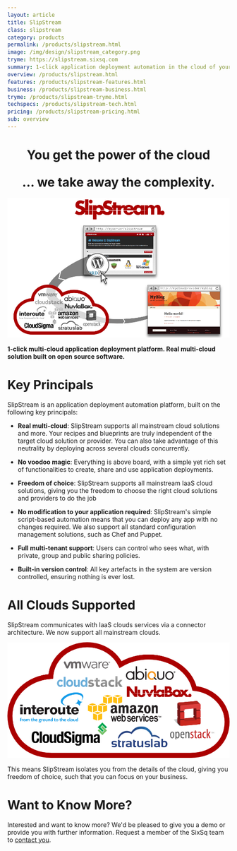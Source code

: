 ```yaml
---
layout: article
title: SlipStream
class: slipstream
category: products
permalink: /products/slipstream.html
image: /img/design/slipstream_category.png
tryme: https://slipstream.sixsq.com
summary: 1-click application deployment automation in the cloud of your choice. An open source solution to build your own app store and DevOps process.
overview: /products/slipstream.html
features: /products/slipstream-features.html
business: /products/slipstream-business.html
tryme: /products/slipstream-tryme.html
techspecs: /products/slipstream-tech.html
pricing: /products/slipstream-pricing.html
sub: overview
---
```


<h1 class="slogan" align="center">You get the power of the cloud<p></p>... we take away the complexity.</h1>

<p align="center"><img src="/img/content/slipstream-overview.png" alt="SlipStream overview" width="900" /></p>

**1-click multi-cloud application deployment platform. Real multi-cloud solution built on open source software.**

Key Principals
=========

SlipStream is an application deployment automation platform, built on the following key principals:

* **Real multi-cloud**: SlipStream supports all mainstream cloud solutions and more. Your recipes and blueprints are truly independent of the target cloud solution or provider. You can also take advantage of this neutrality by deploying across several clouds concurrently.

* **No voodoo magic**: Everything is above board, with a simple yet rich set of functionalities to create, share and use application deployments.

* **Freedom of choice**: SlipStream supports all mainstream IaaS cloud solutions, giving you the freedom to choose the right cloud solutions and providers to do the job

* **No modification to your application required**: SlipStream's simple script-based automation means that you can deploy any app with no changes required. We also support all standard configuration management solutions, such as Chef and Puppet.

* **Full multi-tenant support**: Users can control who sees what, with private, group and public sharing policies.

* **Built-in version control**: All key artefacts in the system are version controlled, ensuring nothing is ever lost.

All Clouds Supported
========

SlipStream communicates with IaaS clouds services via a connector architecture. We now support all mainstream clouds.

<p align="center"><img src="/img/content/cloud_providers_color_on_transparent_1000px.png" alt="SlipStream Supported Clouds" width="600" /></p>

This means SlipStream isolates you from the details of the cloud, giving you freedom of choice, such that you can focus on your business.

Want to Know More?
====

Interested and want to know more? We'd be pleased to give you a demo or provide you with further information. Request a member of the SixSq team to [contact you](mailto:support@sixsq.com).
